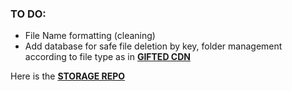 ### TO DO:

- File Name formatting (cleaning)
- Add database for safe file deletion by key, folder management according to file type as in **[GIFTED CDN](https://github.com/mauricegift/gifted-cdn)**

Here is the **[STORAGE REPO](https://github.com/mauricegift/ghb-cdn)**
